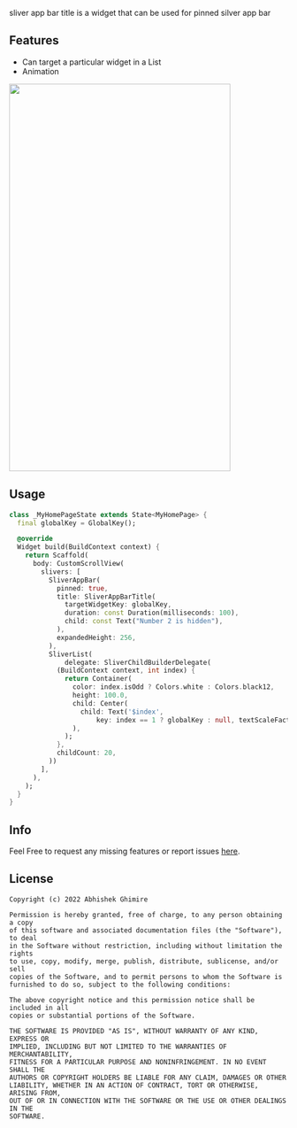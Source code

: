 
sliver app bar title is a  widget  that can be used for pinned silver app bar

## Features

- Can target a particular widget in a List
- Animation


<img src="https://raw.githubusercontent.com/itsmeabhi12/sliver_app_bar_title/main/demo.gif" width="400" height="700"/>

## Usage

```dart
class _MyHomePageState extends State<MyHomePage> {
  final globalKey = GlobalKey();

  @override
  Widget build(BuildContext context) {
    return Scaffold(
      body: CustomScrollView(
        slivers: [
          SliverAppBar(
            pinned: true,
            title: SliverAppBarTitle(
              targetWidgetKey: globalKey,
              duration: const Duration(milliseconds: 100),
              child: const Text("Number 2 is hidden"),
            ),
            expandedHeight: 256,
          ),
          SliverList(
              delegate: SliverChildBuilderDelegate(
            (BuildContext context, int index) {
              return Container(
                color: index.isOdd ? Colors.white : Colors.black12,
                height: 100.0,
                child: Center(
                  child: Text('$index',
                      key: index == 1 ? globalKey : null, textScaleFactor: 5),
                ),
              );
            },
            childCount: 20,
          ))
        ],
      ),
    );
  }
}
```

## Info

Feel Free to request any missing features or report issues [here](https://github.com/itsmeabhi12/sliver_app_bar_title/issues).



## License

```
Copyright (c) 2022 Abhishek Ghimire

Permission is hereby granted, free of charge, to any person obtaining a copy
of this software and associated documentation files (the "Software"), to deal
in the Software without restriction, including without limitation the rights
to use, copy, modify, merge, publish, distribute, sublicense, and/or sell
copies of the Software, and to permit persons to whom the Software is
furnished to do so, subject to the following conditions:

The above copyright notice and this permission notice shall be included in all
copies or substantial portions of the Software.

THE SOFTWARE IS PROVIDED "AS IS", WITHOUT WARRANTY OF ANY KIND, EXPRESS OR
IMPLIED, INCLUDING BUT NOT LIMITED TO THE WARRANTIES OF MERCHANTABILITY,
FITNESS FOR A PARTICULAR PURPOSE AND NONINFRINGEMENT. IN NO EVENT SHALL THE
AUTHORS OR COPYRIGHT HOLDERS BE LIABLE FOR ANY CLAIM, DAMAGES OR OTHER
LIABILITY, WHETHER IN AN ACTION OF CONTRACT, TORT OR OTHERWISE, ARISING FROM,
OUT OF OR IN CONNECTION WITH THE SOFTWARE OR THE USE OR OTHER DEALINGS IN THE
SOFTWARE.
```

